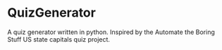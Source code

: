 # QuizGenerator
A quiz generator written in python. Inspired by the Automate the Boring Stuff US state capitals quiz project.
